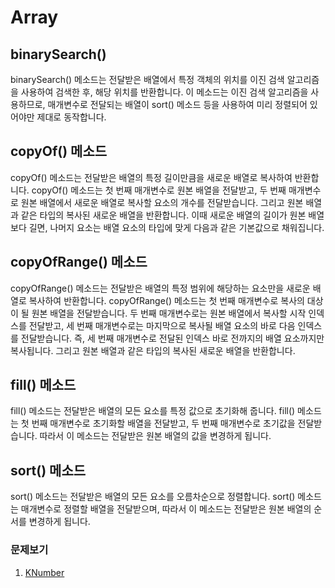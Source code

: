 
# Array

## binarySearch()
binarySearch() 메소드는 전달받은 배열에서 특정 객체의 위치를 이진 검색 알고리즘을 사용하여 검색한 후, 해당 위치를 반환합니다.
이 메소드는 이진 검색 알고리즘을 사용하므로, 매개변수로 전달되는 배열이 sort() 메소드 등을 사용하여 미리 정렬되어 있어야만 제대로 동작합니다.


## copyOf() 메소드
copyOf() 메소드는 전달받은 배열의 특정 길이만큼을 새로운 배열로 복사하여 반환합니다.
copyOf() 메소드는 첫 번째 매개변수로 원본 배열을 전달받고, 두 번째 매개변수로 원본 배열에서 새로운 배열로 복사할 요소의 개수를 전달받습니다.
그리고 원본 배열과 같은 타입의 복사된 새로운 배열을 반환합니다.
이때 새로운 배열의 길이가 원본 배열보다 길면, 나머지 요소는 배열 요소의 타입에 맞게 다음과 같은 기본값으로 채워집니다.


## copyOfRange() 메소드
copyOfRange() 메소드는 전달받은 배열의 특정 범위에 해당하는 요소만을 새로운 배열로 복사하여 반환합니다.
copyOfRange() 메소드는 첫 번째 매개변수로 복사의 대상이 될 원본 배열을 전달받습니다.
두 번째 매개변수로는 원본 배열에서 복사할 시작 인덱스를 전달받고, 세 번째 매개변수로는 마지막으로 복사될 배열 요소의 바로 다음 인덱스를 전달받습니다.
즉, 세 번째 매개변수로 전달된 인덱스 바로 전까지의 배열 요소까지만 복사됩니다.
그리고 원본 배열과 같은 타입의 복사된 새로운 배열을 반환합니다.


## fill() 메소드
fill() 메소드는 전달받은 배열의 모든 요소를 특정 값으로 초기화해 줍니다.
fill() 메소드는 첫 번째 매개변수로 초기화할 배열을 전달받고, 두 번째 매개변수로 초기값을 전달받습니다.
따라서 이 메소드는 전달받은 원본 배열의 값을 변경하게 됩니다.



## sort() 메소드
sort() 메소드는 전달받은 배열의 모든 요소를 오름차순으로 정렬합니다.
sort() 메소드는 매개변수로 정렬할 배열을 전달받으며, 따라서 이 메소드는 전달받은 원본 배열의 순서를 변경하게 됩니다.  




### 문제보기
1. [KNumber](https://programmers.co.kr/learn/courses/30/lessons/42748)